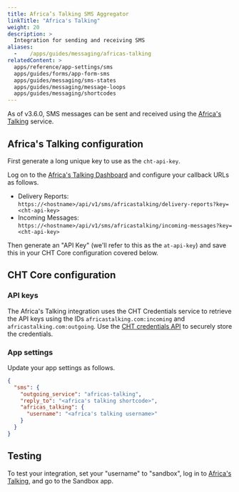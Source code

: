 ```yaml
---
title: Africa’s Talking SMS Aggregator
linkTitle: "Africa's Talking"
weight: 20
description: >
  Integration for sending and receiving SMS
aliases:
  -    /apps/guides/messaging/africas-talking
relatedContent: >
  apps/reference/app-settings/sms
  apps/guides/forms/app-form-sms
  apps/guides/messaging/sms-states
  apps/guides/messaging/message-loops
  apps/guides/messaging/shortcodes
---
```



As of v3.6.0, SMS messages can be sent and received using the [Africa's Talking](https://africastalking.com) service.

## Africa's Talking configuration

First generate a long unique key to use as the `cht-api-key`.

Log on to the [Africa's Talking Dashboard](https://account.africastalking.com) and configure your callback URLs as follows.

- Delivery Reports: `https://<hostname>/api/v1/sms/africastalking/delivery-reports?key=<cht-api-key>`
- Incoming Messages: `https://<hostname>/api/v1/sms/africastalking/incoming-messages?key=<cht-api-key>`

Then generate an "API Key" (we'll refer to this as the `at-api-key`) and save this in your CHT Core configuration covered below.

## CHT Core configuration

### API keys

The Africa's Talking integration uses the CHT Credentials service to retrieve the API keys using the IDs `africastalking.com:incoming` and `africastalking.com:outgoing`. Use the [CHT credentials API](/apps/reference/api#put-apiv1credentials) to securely store the credentials.

### App settings

Update your app settings as follows.

```json
{
  "sms": {
    "outgoing_service": "africas-talking",
    "reply_to": "<africa's talking shortcode>",
    "africas_talking": {
      "username": "<africa's talking username>"
    }
  }
}
```

## Testing

To test your integration, set your "username" to "sandbox", log in to [Africa's Talking](https://account.africastalking.com), and go to the Sandbox app.
